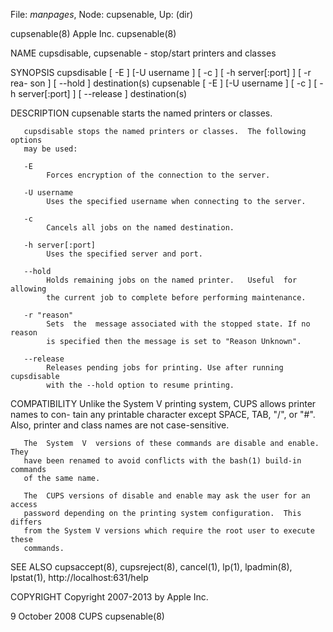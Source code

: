 File: *manpages*,  Node: cupsenable,  Up: (dir)

cupsenable(8)                     Apple Inc.                     cupsenable(8)



NAME
       cupsdisable, cupsenable - stop/start printers and classes

SYNOPSIS
       cupsdisable [ -E ] [-U username ] [ -c ] [ -h server[:port] ] [ -r rea-
       son ] [ --hold ] destination(s)
       cupsenable [ -E ] [-U username  ]  [  -c  ]  [  -h  server[:port]  ]  [
       --release ] destination(s)

DESCRIPTION
       cupsenable starts the named printers or classes.

       cupsdisable stops the named printers or classes.  The following options
       may be used:

       -E
            Forces encryption of the connection to the server.

       -U username
            Uses the specified username when connecting to the server.

       -c
            Cancels all jobs on the named destination.

       -h server[:port]
            Uses the specified server and port.

       --hold
            Holds remaining jobs on the named printer.   Useful  for  allowing
            the current job to complete before performing maintenance.

       -r "reason"
            Sets  the  message associated with the stopped state. If no reason
            is specified then the message is set to "Reason Unknown".

       --release
            Releases pending jobs for printing. Use after running  cupsdisable
            with the --hold option to resume printing.

COMPATIBILITY
       Unlike  the System V printing system, CUPS allows printer names to con-
       tain any printable character except SPACE, TAB,  "/",  or  "#".   Also,
       printer and class names are not case-sensitive.

       The  System  V  versions of these commands are disable and enable. They
       have been renamed to avoid conflicts with the bash(1) build-in commands
       of the same name.

       The  CUPS versions of disable and enable may ask the user for an access
       password depending on the printing system configuration.  This  differs
       from the System V versions which require the root user to execute these
       commands.

SEE ALSO
       cupsaccept(8), cupsreject(8), cancel(1), lp(1), lpadmin(8), lpstat(1),
       http://localhost:631/help

COPYRIGHT
       Copyright 2007-2013 by Apple Inc.




9 October 2008                       CUPS                        cupsenable(8)
